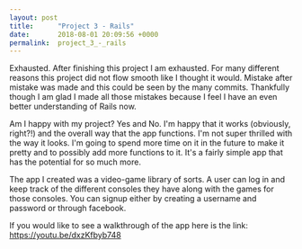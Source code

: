 ```yaml
---
layout: post
title:      "Project 3 - Rails"
date:       2018-08-01 20:09:56 +0000
permalink:  project_3_-_rails
---
```



Exhausted. After finishing this project I am exhausted. For many different reasons this project did not flow smooth like I thought it would. Mistake after mistake was made and this could be seen by the many commits. Thankfully though I am glad I made all those mistakes because I feel I have an even better understanding of Rails now. 

Am I happy with my project? Yes and No. I'm happy that it works (obviously, right?!) and the overall way that the app functions. I'm not super thrilled with the way it looks. I'm going to spend more time on it in the future to make it pretty and to possibly add more functions to it. It's a fairly simple app that has the potential for so much more. 

The app I created was a video-game library of sorts. A user can log in and keep track of the different consoles they have along with the games for those consoles. You can signup either by creating a username and password or through facebook. 

If you would like to see a walkthrough of the app here is the link: https://youtu.be/dxzKfbyb748
